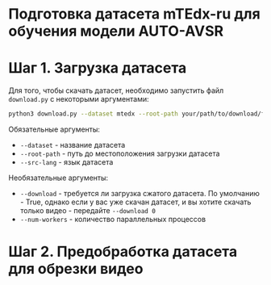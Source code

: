 # Подготовка датасета mTEdx-ru для обучения модели AUTO-AVSR

# Шаг 1. Загрузка датасета

Для того, чтобы скачать датасет, необходимо запустить файл `download.py` с некоторыми аргументами:

```bash
python3 download.py --dataset mtedx --root-path your/path/to/download/folder --src-lang ru
```
Обязательные аргументы:
- `--dataset` - название датасета
- `--root-path` - путь до местоположения загрузки датасета
- `--src-lang` - язык датасета

Необязательные аргументы:
- `--download` - требуется ли загрузка сжатого датасета. По умолчанию - True, однако если у вас уже скачан датасет, и вы хотите скачать только видео - передайте `--download 0`
- `--num-workers` - количество параллельных процессов


# Шаг 2. Предобработка датасета для обрезки видео